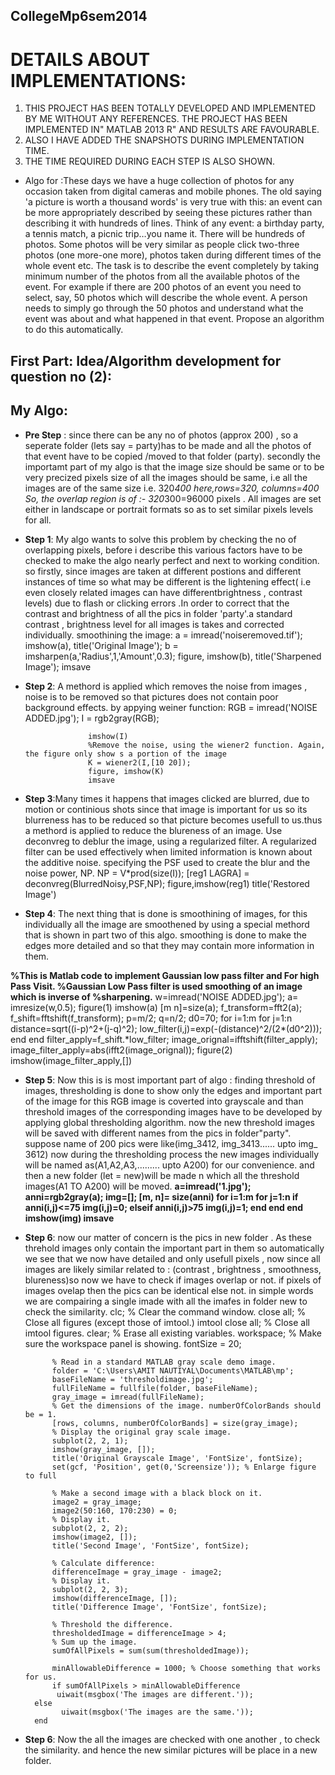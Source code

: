## CollegeMp6sem2014

# DETAILS ABOUT IMPLEMENTATIONS:
 
1.  THIS PROJECT HAS BEEN TOTALLY DEVELOPED  AND IMPLEMENTED BY ME WITHOUT ANY REFERENCES. THE PROJECT HAS BEEN        IMPLEMENTED IN" MATLAB 2013 R" AND RESULTS ARE FAVOURABLE.
2.  ALSO I HAVE ADDED THE SNAPSHOTS DURING IMPLEMENTATION TIME. 
3. THE TIME REQUIRED DURING EACH STEP IS ALSO SHOWN.

- Algo for :These days we have a huge collection of photos for any occasion taken from digital 
cameras and mobile phones. The old saying 'a picture is worth a thousand words'
is very true with this: an event can be more appropriately described by seeing these pictures rather 
than describing it with hundreds of lines. Think of any event: a birthday party, a tennis match, 
a picnic trip…you name it. There will be hundreds of photos. Some photos will be very similar as 
people click two-three photos (one more-one more), photos taken during different times of the whole
event etc. The task is to describe the event completely by taking minimum number of the photos from
all the available photos of the event. For example if there are 200 photos of an event you need to 
select, say, 50 photos which will describe the whole event. A person needs to simply go through the 
50 photos and understand what the event was about and what happened in that event. Propose an algorithm 
to do this automatically.

 ## First Part: Idea/Algorithm development for question no (2):

## My Algo:

- **Pre Step** : since there  can be any no of photos (approx 200) , so a seperate folder (lets say  =   party)has to be made and   all the photos of that event have to be copied /moved to that folder (party).
secondly the importamt part  of my algo is  that the image size should be same or to be very precized pixels size of all the images should be same,  i.e all  the images are of the same size i.e. 320*400 here,rows=320, columns=400
So, the  overlap region is of :-     320*300=96000 pixels .
All images are set either in landscape or portrait formats so as to set similar  pixels levels for all. 

- **Step 1**: My algo wants to solve this problem by checking the no of overlapping pixels,  before i describe this various factors have to be checked  to make the algo nearly perfect and next to working condition. so firstly, since images are taken at different postions and different instances of time  so what may be different is the lightening effect( i.e  even closely related images can have differentbrightness , contrast levels) due to flash or clicking errors  .In order to correct that  the contrast and brightness of all the pics in folder  'party'.a standard contrast ,  brightness level  for all images is takes and  corrected  individually.
     smoothining the image:
                                a = imread('noiseremoved.tif');
				imshow(a), title('Original Image');
				b = imsharpen(a,'Radius',1,'Amount',0.3);
				figure, imshow(b), title('Sharpened Image');
				imsave


- **Step 2**: A methord is applied which removes the noise from  images , noise is to be removed so that pictures does not contain  poor background effects.
by appying weiner function:
 					RGB = imread('NOISE ADDED.jpg');
					I = rgb2gray(RGB);

					imshow(I)
					%Remove the noise, using the wiener2 function. Again, the figure only show s a portion of the image
					K = wiener2(I,[10 20]);
					figure, imshow(K)
					imsave

- **Step 3**:Many  times it happens that images  clicked are blurred, due to motion or continious shots since that image is  important for us so  its blurreness has to be reduced so that picture becomes usefull to us.thus a methord is applied to reduce the blureness of an image. Use deconvreg to deblur the image, using a regularized filter. A regularized filter can be used effectively when limited information is known about the additive noise. specifying the PSF used to create the blur and the noise power, NP.
 					NP = V*prod(size(I)); 
					[reg1 LAGRA] = deconvreg(BlurredNoisy,PSF,NP);
					figure,imshow(reg1)
					title('Restored Image')

- **Step  4**: The next thing that is done is smoothining of  images, for this  individually all the image are smoothened by using  a special methord that is shown in  part two of this algo. smoothing  is done to make the edges  more detailed and so that they may contain more information in them.

**%This is Matlab code to implement Gaussian low pass filter and For high Pass Visit.
%Gaussian Low Pass filter is used smoothing of an image which is inverse of
%sharpening.**
					w=imread('NOISE ADDED.jpg');
					a= imresize(w,0.5);
					figure(1)
					imshow(a)
					[m n]=size(a);
					f_transform=fft2(a);
					f_shift=fftshift(f_transform);
					p=m/2;
					q=n/2;
					d0=70;
					for i=1:m
					for j=1:n
					distance=sqrt((i-p)^2+(j-q)^2);
					low_filter(i,j)=exp(-(distance)^2/(2*(d0^2)));
					end
					end
					filter_apply=f_shift.*low_filter;
					image_orignal=ifftshift(filter_apply);
					image_filter_apply=abs(ifft2(image_orignal));
					figure(2)
					imshow(image_filter_apply,[])

- **Step 5**: Now this is is most important part of algo : finding threshold of  images, thresholding is done  to show only the edges and important part of the image for this RGB image is coverted into grayscale  and than  threshold images of the  corresponding images have to be  developed by applying global thresholding algorithm. 
now the  new threshold images will be saved with different names  from the pics in folder"party".   suppose   name of 200 pics were like(img_3412, img_3413...... upto img_ 3612) now  during the thresholding process  the new images individually will be named as(A1,A2,A3,......... upto A200) for our convenience. and then a new folder (let = new)will be made  n which all the threshold images(A1 TO A200)  will be moved.
					**a=imread('1.jpg');
					anni=rgb2gray(a);
					img=[];
					[m, n]= size(anni)
					for i=1:m
					for j=1:n
					if anni(i,j)<=75
					img(i,j)=0;
					elseif anni(i,j)>75
					img(i,j)=1;
					end
					end
					end
					imshow(img)
					imsave**
- **Step 6**: now our matter of concern  is the pics in new folder .  As these threhold images only contain the important part in them so  automatically we see that  we now have detailed   and only usefull pixels , now since all images are likely similar  related to : (contrast , brightness , smoothness, blureness)so  now we have to check if images overlap or not.  if pixels of images ovelap then the pics can be identical else not. in simple words we are compairing  a single imade with all the imafes in folder new to check the similarity.
			clc; % Clear the command window.
			close all; % Close all figures (except those of imtool.)
			imtool close all; % Close all imtool figures.
			clear; % Erase all existing variables.
			workspace; % Make sure the workspace panel is showing.
			fontSize = 20;

			% Read in a standard MATLAB gray scale demo image.
			folder = 'C:\Users\AMIT NAUTIYAL\Documents\MATLAB\mp';
			baseFileName = 'thresholdimage.jpg';
			fullFileName = fullfile(folder, baseFileName);
			gray_image = imread(fullFileName);
			% Get the dimensions of the image. numberOfColorBands should be = 1.
			[rows, columns, numberOfColorBands] = size(gray_image);
			% Display the original gray scale image.
			subplot(2, 2, 1);
			imshow(gray_image, []);
			title('Original Grayscale Image', 'FontSize', fontSize);
			set(gcf, 'Position', get(0,'Screensize')); % Enlarge figure to full

			% Make a second image with a black block on it.
			image2 = gray_image;
			image2(50:160, 170:230) = 0;
			% Display it.
			subplot(2, 2, 2);
			imshow(image2, []);
			title('Second Image', 'FontSize', fontSize);

			% Calculate difference:
			differenceImage = gray_image - image2;
			% Display it.
			subplot(2, 2, 3);
			imshow(differenceImage, []);
			title('Difference Image', 'FontSize', fontSize);

			% Threshold the difference.
			thresholdedImage = differenceImage > 4;
			% Sum up the image.
			sumOfAllPixels = sum(sum(thresholdedImage));

			minAllowableDifference = 1000; % Choose something that works for us.
			if sumOfAllPixels > minAllowableDifference
   			 uiwait(msgbox('The images are different.'));
		else
  			  uiwait(msgbox('The images are the same.'));
		end

- **Step 6**: Now the  all the images are checked with one another , to check the similarity. and hence the new similar pictures will be place in a new folder.
 

